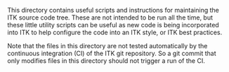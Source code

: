 This directory contains useful scripts and instructions for
maintaining the ITK source code tree.  These are not intended
to be run all the time, but these little utility scripts
can be useful as new code is being incorporated into ITK to
help configure the code into an ITK style, or ITK best practices.

Note that the files in this directory are not tested automatically
by the continuous integration (CI) of the ITK git repository. So a
git commit that only modifies files in this directory should not
trigger a run of the CI.
